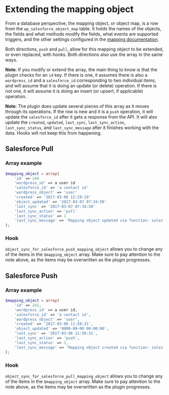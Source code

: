 # Extending the mapping object

From a database perspective, the mapping object, or object map, is a row from the `wp_salesforce_object_map` table. It holds the names of the objects, the fields and what methods modify the fields, what events are supported triggers, and the other settings configured in the [mapping documentation](./mapping.md).

Both directions, `push` and `pull`, allow for this mapping object to be extended, or even replaced, with hooks. Both directions also use the array in the same ways.

**Note**: If you modify or extend the array, the main thing to know is that the plugin checks for an `id` key. If there is one, it assumes there is also a `wordpress_id` and a `salesforce_id` corresponding to two individual items, and will assume that it is doing an update (or delete) operation. If there is not one, it will assume it is doing an insert (or upsert, if applicable) operation.

**Note**: The plugin does update several pieces of this array as it moves through its operations. If the row is new and it is a `push` operation, it will update the `salesforce_id` after it gets a response from the API. It will also update the `created`, `updated`, `last_sync`, `last_sync_action`, `last_sync_status`, and `last_sync_message` after it finishes working with the data. Hooks will not keep this from happening.

## Salesforce Pull

### Array example

```php
$mapping_object = array(
    'id' => 244
    'wordpress_id' => a user id
    'salesforce_id' => 'a contact id'
    'wordpress_object' => 'user'
    'created' => '2017-03-06 12:29:19'
    'object_updated' => '2017-03-07 07:34:50'
    'last_sync' => '2017-03-07 07:34:50'
    'last_sync_action' => 'pull'
    'last_sync_status' => 1
    'last_sync_message' => 'Mapping object updated via function: salesforce_pull_process_records'
);
```

### Hook

`object_sync_for_salesforce_push_mapping_object` allows you to change any of the items in the `$mapping_object` array. Make sure to pay attention to the note above, as the items may be overwritten as the plugin progresses.

## Salesforce Push

### Array example

```php
$mapping_object = array(
    'id' => 242,
    'wordpress_id' => a user id,
    'salesforce_id' => 'a contact id',
    'wordpress_object' => 'user',
    'created' => '2017-03-06 11:58:31',
    'object_updated' => '0000-00-00 00:00:00',
    'last_sync' => '2017-03-06 11:58:31',
    'last_sync_action' => 'push',
    'last_sync_status' => 1,
    'last_sync_message' => 'Mapping object created via function: salesforce_push_sync'
);
```

### Hook

`object_sync_for_salesforce_pull_mapping_object` allows you to change any of the items in the `$mapping_object` array. Make sure to pay attention to the note above, as the items may be overwritten as the plugin progresses.
